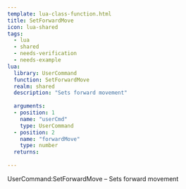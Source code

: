 ```yaml
---
template: lua-class-function.html
title: SetForwardMove
icon: lua-shared
tags:
  - lua
  - shared
  - needs-verification
  - needs-example
lua:
  library: UserCommand
  function: SetForwardMove
  realm: shared
  description: "Sets forward movement"
  
  arguments:
  - position: 1
    name: "userCmd"
    type: UserCommand
  - position: 2
    name: "forwardMove"
    type: number
  returns:
    
---
```


<div class="lua__search__keywords">
UserCommand:SetForwardMove &#x2013; Sets forward movement
</div>
